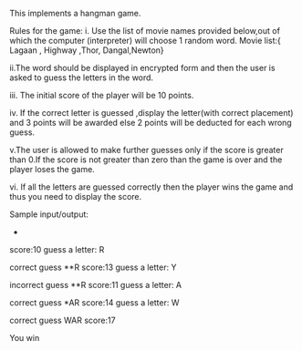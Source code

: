 This implements a hangman game.

Rules for the game:
i. Use the list of movie names provided below,out of which the computer (interpreter) will choose 1 random word.
Movie list:{ Lagaan , Highway ,Thor, Dangal,Newton}

ii.The word should be displayed  in encrypted form and then the user is asked to guess the letters in the word.

iii. The initial score of the player will be 10 points.

iv. If the correct letter is guessed ,display the letter(with correct placement) and 3 points will be awarded else 2 points will be deducted for each wrong guess.

v.The user is allowed  to make further guesses only if the score is greater than 0.If the score is not greater than zero than the game is over and the player loses  the game.

vi. If all the letters are guessed  correctly  then the player wins the game and thus you need to display the score.

 Sample input/output: 

*
score:10
guess a letter: R

correct guess
**R
score:13
guess a letter: Y

incorrect guess
**R
score:11
guess a letter: A

correct guess
*AR
score:14
guess a letter: W

correct guess
WAR
score:17

You win
